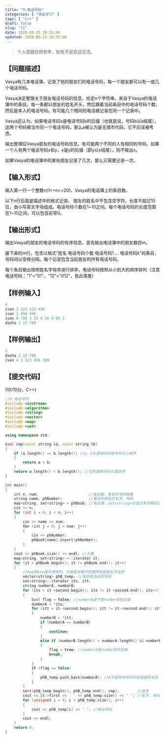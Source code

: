 ```yaml
---
title: "9.电话号码"
categories: [ "快去学习" ]
tags: [ "C++" ]
draft: false
slug: "11"
date: 2020-08-25 20:55:00
updated: 2020-08-25 20:55:00
---
```


>个人思路仅供参考，如有不足欢迎交流。

## 【问题描述】

Vasya有几本电话簿，记录了他的朋友们的电话号码，每一个朋友都可以有一或几个电话号码。

Vasya决定整理关于朋友电话号码的信息。给定n个字符串，来自于Vasya的电话簿中的条目。每一条都以朋友的姓名开头，然后跟着当前条目中的电话号码个数，然后是本人的电话号码。有可能几个相同的电话被记录在同一个记录中。

Vasya还认为，如果电话号码a是电话号码b的后缀（也就是说，号码b以a结尾），这两个号码被当作同一个电话号码，那么a被认为是无城市代码，它不应该被考虑。

输出整理后Vasya朋友的电话号码信息。有可能两个不同的人有相同的号码。如果一个人有两个电话号码x和y，x是y的后缀（即y以x结尾），则不输出x。 

如果Vasya的电话簿中的某些朋友记录了几次，那么只需要记录一次。 

<!-- more -->

## 【输入形式】

输入第一行一个整数n(1<=n<=20)，Vasya的电话簿上的条目数。

以下n行后面是描述中的格式记录。 朋友的姓名中不包含空字符，长度不超过10位，由小写英文字母组成。电话号码个数在1~10之间。每个电话号码的长度范围在1~10之间，可以包含前导0。

## 【输出形式】

输出Vasya的朋友的电话号码的有序信息。首先输出电话簿中的朋友数目m。

接下来的m行，包含以格式“姓名 电话号码个数 电话号码1 ... 电话号码k"的条目，号码间以空格分隔。每个记录包含当前朋友的所有电话号码。

每个条目输出按照姓名字母序进行排序，电话号码按照从小到大的顺序排列（注意电话号码："1"<"01"、"12"<"012"，依此类推）

## 【样例输入】

```cpp
4
ivan 3 123 123 456
ivan 2 456 456
ivan 8 789 3 23 6 56 9 89 2
dasha 2 23 789
```

## 【样例输出】

```cpp
2
dasha 2 23 789 
ivan 4 2 123 456 789
```

## 【提交代码】
(10/10分，C++)

```cpp
//9.电话号码
#include <iostream>
#include <algorithm>
#include <string>
#include <vector>
#include <map>
#include <set>

using namespace std;

bool cmp(const string &a, const string &b)
{
    if (a.length() == b.length()) //a、b长度相同则按号码大小顺序
    {
        return a < b;
    }
    return a.length() < b.length(); //优先按照号码长度排序
}

int main()
{
    int n, num;                       //条目数、条目中号码数量
    string name, phNumber;            //条目中朋友的名字、号码
    map<string, set<string> > phBook; //电话簿，set<string>后面没有空格的话在CG系统上会编译错误，36行同理，但是在VS Code、Dev C++上没有空格也不会出错
    cin >> n;
    for (int i = 0; i < n; i++)
    {
        cin >> name >> num;
        for (int j = 0; j < num; j++)
        {
            cin >> phNumber;
            phBook[name].insert(phNumber);
        }
    }
    cout << phBook.size() << endl; //人数
    map<string, set<string> >::iterator it;
    for (it = phBook.begin(); it != phBook.end(); it++)
    {
        //map按key值升序排列，也就是说循环的顺序就是姓名字母序
        vector<string> phB_temp; //保存挑选出的号码
        set<string>::iterator its, itt;
        string numberA, numberB;
        for (its = it->second.begin(); its != it->second.end(); its++)
        {
            bool flag = false; //numberA是不是numberB的后缀
            numberA = *its;
            for (itt = it->second.begin(); itt != it->second.end(); itt++)
            {
                numberB = *itt;
                if (numberA == numberB)
                {
                    continue;
                }
                else if (numberB.length() > numberA.length() && numberB.substr(numberB.length() - numberA.length(), numberA.length()) == numberA)
                {
                    flag = true; //numberA是numberB的后缀
                    break;
                }
            }
            if (flag == false)
            {
                phB_temp.push_back(numberA); //A不是其他号码的后缀就存进去
            }
        }
        sort(phB_temp.begin(), phB_temp.end(), cmp);        //排序
        cout << it->first << ' ' << phB_temp.size() << ' '; //名字、号码数
        for (unsigned i = 0; i < phB_temp.size(); i++)
        {
            cout << phB_temp[i] << ' '; //输出号码
        }
        cout << endl;
    }
    return 0;
}
```

